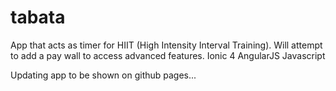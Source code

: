 # tabata
App that acts as timer for HIIT (High Intensity Interval Training). Will attempt to add a pay wall to access advanced features.
Ionic 4
AngularJS
Javascript

Updating app to be shown on github pages...
